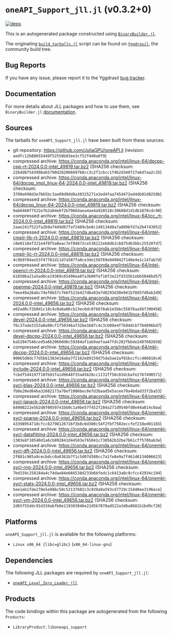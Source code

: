 # `oneAPI_Support_jll.jl` (v0.3.2+0)

[![deps](https://juliahub.com/docs/oneAPI_Support_jll/deps.svg)](https://juliahub.com/ui/Packages/oneAPI_Support_jll/25SX0?page=2)

This is an autogenerated package constructed using [`BinaryBuilder.jl`](https://github.com/JuliaPackaging/BinaryBuilder.jl).

The originating [`build_tarballs.jl`](https://github.com/JuliaPackaging/Yggdrasil/blob/0aedf8afac6e0ec1771f61202c8a53862cea395d/O/oneAPI_Support/build_tarballs.jl) script can be found on [`Yggdrasil`](https://github.com/JuliaPackaging/Yggdrasil/), the community build tree.

## Bug Reports

If you have any issue, please report it to the Yggdrasil [bug tracker](https://github.com/JuliaPackaging/Yggdrasil/issues).

## Documentation

For more details about JLL packages and how to use them, see `BinaryBuilder.jl` [documentation](https://docs.binarybuilder.org/stable/jll/).

## Sources

The tarballs for `oneAPI_Support_jll.jl` have been built from these sources:

* git repository: https://github.com/JuliaGPU/oneAPI.jl (revision: `aedfc12b88655449f52558b03ee3cf52f440a8f9`)
* compressed archive: https://conda.anaconda.org/intel/linux-64/dpcpp-cpp-rt-2024.0.0-intel_49819.tar.bz2 (SHA256 checksum: `22b4d8754399bab5790d282066697b8cc3c2f1cbcc1f4b2d340727a6d7aa2c35`)
* compressed archive: https://conda.anaconda.org/intel/linux-64/dpcpp_impl_linux-64-2024.0.0-intel_49819.tar.bz2 (SHA256 checksum: `3790e698d3e7b65bc3ae09d9dd8a30325271e2ed4faa745d472ed4db01d0258b`)
* compressed archive: https://conda.anaconda.org/intel/linux-64/dpcpp_linux-64-2024.0.0-intel_49819.tar.bz2 (SHA256 checksum: `9ab6468f7522e7b2a84e6f2b79664aea4ae4a928518c30688d1d1db1870cdc90`)
* compressed archive: https://conda.anaconda.org/intel/linux-64/icc_rt-2024.0.0-intel_49819.tar.bz2 (SHA256 checksum: `2aae241f522fa2b9af449d87faf2469cbe8c149134d8a7a809bfd7a2b4743052`)
* compressed archive: https://conda.anaconda.org/intel/linux-64/intel-cmplr-lib-rt-2024.0.0-intel_49819.tar.bz2 (SHA256 checksum: `c0e0118ef321e4f0f5a8eac7ef04872ce538122eb8db2cb875d63bbc25520fd7`)
* compressed archive: https://conda.anaconda.org/intel/linux-64/intel-cmplr-lic-rt-2024.0.0-intel_49819.tar.bz2 (SHA256 checksum: `4c9b9784ae53f47781d11d7a507fa0ce3de150769e049042f148e4e1c14fab7d`)
* compressed archive: https://conda.anaconda.org/intel/linux-64/intel-opencl-rt-2024.0.0-intel_49819.tar.bz2 (SHA256 checksum: `618506a21a5ad8ce19369c65496ea8fa3b00fef16f2e22fd335b1ebb5846bd57`)
* compressed archive: https://conda.anaconda.org/intel/linux-64/intel-openmp-2024.0.0-intel_49819.tar.bz2 (SHA256 checksum: `feee49a26abc74ef0b57cfb6f521b427d6a93e7d8293d30e941b70d5fd0ab2d9`)
* compressed archive: https://conda.anaconda.org/intel/linux-64/mkl-2024.0.0-intel_49656.tar.bz2 (SHA256 checksum: `e02ad8cf2b0d1c18c4c0a6a06cb23ec6dc076678ab1e5bbc55876aa56f390458`)
* compressed archive: https://conda.anaconda.org/intel/linux-64/mkl-devel-2024.0.0-intel_49656.tar.bz2 (SHA256 checksum: `f6c37ade3153a0a98cf1f50346af32be1b87c4c3cb09e4f7b94dcb77b4896bd7`)
* compressed archive: https://conda.anaconda.org/intel/linux-64/mkl-devel-dpcpp-2024.0.0-intel_49656.tar.bz2 (SHA256 checksum: `ba52047546ced5a6b2060dd6c59384af1ab9aefaa47fdc202fbbde2d07602658`)
* compressed archive: https://conda.anaconda.org/intel/linux-64/mkl-dpcpp-2024.0.0-intel_49656.tar.bz2 (SHA256 checksum: `90065d0dc77d5b61383418aba7f2162e89159d75da5ae2af01bccfcc406010c4`)
* compressed archive: https://conda.anaconda.org/intel/linux-64/mkl-include-2024.0.0-intel_49656.tar.bz2 (SHA256 checksum: `fcbdf5d4197f18fb91fa1d9648f35a45628cc1131ff58c83dcbafe2767490571`)
* compressed archive: https://conda.anaconda.org/intel/linux-64/onemkl-sycl-blas-2024.0.0-intel_49656.tar.bz2 (SHA256 checksum: `fb8e20ed64ba32602173a70ef1006bec8efd3baad5e5acee79a4bdad3372ba53`)
* compressed archive: https://conda.anaconda.org/intel/linux-64/onemkl-sycl-lapack-2024.0.0-intel_49656.tar.bz2 (SHA256 checksum: `64908222e5b2d8f0859741bb0c1a9be57f452f284a271d9540fd8e44a814c0aa`)
* compressed archive: https://conda.anaconda.org/intel/linux-64/onemkl-sycl-sparse-2024.0.0-intel_49656.tar.bz2 (SHA256 checksum: `43398954718cfcc82798126716f3b8c6d300c54f2fbf7502eccfef218ed01165`)
* compressed archive: https://conda.anaconda.org/intel/linux-64/onemkl-sycl-datafitting-2024.0.0-intel_49656.tar.bz2 (SHA256 checksum: `1383e8f10540d1a6cb892841d44503e765041c730562b32be7b61cff570bab3e`)
* compressed archive: https://conda.anaconda.org/intel/linux-64/onemkl-sycl-dft-2024.0.0-intel_49656.tar.bz2 (SHA256 checksum: `2f881c965a9cecbdcc0a0361b7f1c5d07d580cc7a1fe8e9a7f461d6134006623`)
* compressed archive: https://conda.anaconda.org/intel/linux-64/onemkl-sycl-rng-2024.0.0-intel_49656.tar.bz2 (SHA256 checksum: `7bd159c258184a4c74dae84e666538d233b6bfedc1c6413a0c9cfcc42934c194`)
* compressed archive: https://conda.anaconda.org/intel/linux-64/onemkl-sycl-stats-2024.0.0-intel_49656.tar.bz2 (SHA256 checksum: `5ee1eb1fde278e5e98bc58c53137602c3c939a9a593cd7729c15440ee3196ece`)
* compressed archive: https://conda.anaconda.org/intel/linux-64/onemkl-sycl-vm-2024.0.0-intel_49656.tar.bz2 (SHA256 checksum: `2d65f55ddc91d334abfb8e119303046e22d5b7070ad522a3d8a8681b1bd9cf26`)

## Platforms

`oneAPI_Support_jll.jl` is available for the following platforms:

* `Linux x86_64 {libc=glibc}` (`x86_64-linux-gnu`)

## Dependencies

The following JLL packages are required by `oneAPI_Support_jll.jl`:

* [`oneAPI_Level_Zero_Loader_jll`](https://github.com/JuliaBinaryWrappers/oneAPI_Level_Zero_Loader_jll.jl)

## Products

The code bindings within this package are autogenerated from the following `Products`:

* `LibraryProduct`: `liboneapi_support`
